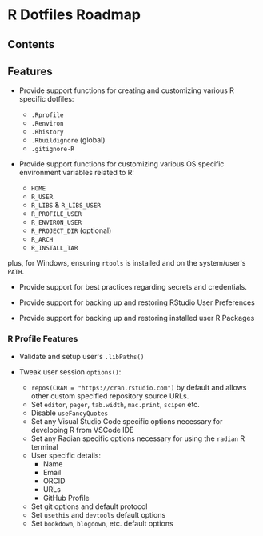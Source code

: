 
# R Dotfiles Roadmap

## Contents

## Features

- Provide support functions for creating and customizing various R specific dotfiles:
  + `.Rprofile`
  + `.Renviron`
  + `.Rhistory`
  + `.Rbuildignore` (global)
  + `.gitignore-R`
  
- Provide support functions for customizing various OS specific environment variables 
  related to R:
  + `HOME`
  + `R_USER`
  + `R_LIBS` & `R_LIBS_USER`
  + `R_PROFILE_USER`
  + `R_ENVIRON_USER`
  + `R_PROJECT_DIR` (optional)
  + `R_ARCH`
  + `R_INSTALL_TAR`
  
plus, for Windows, ensuring `rtools` is installed and on the system/user's `PATH`.

- Provide support for best practices regarding secrets and credentials.

- Provide support for backing up and restoring RStudio User Preferences

- Provide support for backing up and restoring installed user R Packages

### R Profile Features

- Validate and setup user's `.libPaths()`

- Tweak user session `options()`:
  + `repos(CRAN = "https://cran.rstudio.com")` by default and allows other custom 
    specified repository source URLs.
  + Set `editor`, `pager`, `tab.width`, `mac.print`, `scipen` etc.
  + Disable `useFancyQuotes`
  + Set any Visual Studio Code specific options necessary for developing R from VSCode IDE
  + Set any Radian specific options necessary for using the `radian` R terminal
  + User specific details:
    + Name
    + Email
    + ORCID
    + URLs
    + GitHub Profile
  + Set git options and default protocol
  + Set `usethis` and `devtools` default options
  + Set `bookdown`, `blogdown`, etc. default options

